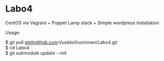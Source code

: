 Labo4
=====

CentOS via Vagrant + Puppet Lamp stack + Simple wordpress installation

Usage:

$ git pull <a href="git@github.com:VuokkoVuorinnen/Labo4.git">git@github.com:VuokkoVuorinnen/Labo4.git</a><br />
$ cd Labo4 <br />
$ git submodule update --init
